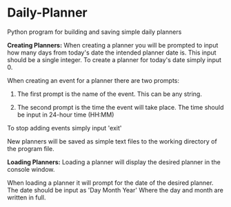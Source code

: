 # Daily-Planner
Python program for building and saving simple daily planners

**Creating Planners:**
When creating a planner you will be prompted to input how many days from today's date the intended planner date is.
This input should be a single integer. To create a planner for today's date simply input 0.

When creating an event for a planner there are two prompts:

1. The first prompt is the name of the event. This can be any string.

2. The second prompt is the time the event will take place.
   The time should be input in 24-hour time (HH:MM)

To stop adding events simply input 'exit'

New planners will be saved as simple text files to the working directory of the program file.

**Loading Planners:**
Loading a planner will display the desired planner in the console window.

When loading a planner it will prompt for the date of the desired planner.
The date should be input as 'Day Month Year' Where the day and month are written in full.
